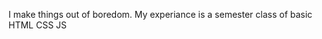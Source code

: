 I make things out of boredom.
My experiance is a semester class of basic HTML CSS JS


<!---
sandman9700/sandman9700 is a ✨ special ✨ repository because its `README.md` (this file) appears on your GitHub profile.
You can click the Preview link to take a look at your changes.
--->
